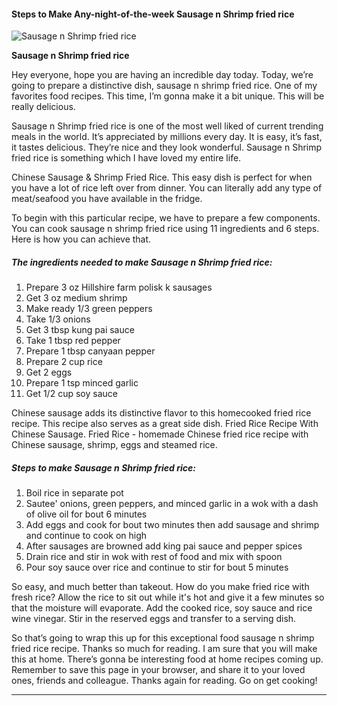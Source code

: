             

#### Steps to Make Any-night-of-the-week Sausage n Shrimp fried rice

![Sausage n Shrimp fried rice](https://img-global.cpcdn.com/recipes/7060890/751x532cq70/sausage-n-shrimp-fried-rice-recipe-main-photo.jpg)

**Sausage n Shrimp fried rice**

Hey everyone, hope you are having an incredible day today. Today, we’re going to prepare a distinctive dish, sausage n shrimp fried rice. One of my favorites food recipes. This time, I’m gonna make it a bit unique. This will be really delicious.

Sausage n Shrimp fried rice is one of the most well liked of current trending meals in the world. It’s appreciated by millions every day. It is easy, it’s fast, it tastes delicious. They’re nice and they look wonderful. Sausage n Shrimp fried rice is something which I have loved my entire life.

Chinese Sausage & Shrimp Fried Rice. This easy dish is perfect for when you have a lot of rice left over from dinner. You can literally add any type of meat/seafood you have available in the fridge.

To begin with this particular recipe, we have to prepare a few components. You can cook sausage n shrimp fried rice using 11 ingredients and 6 steps. Here is how you can achieve that.

##### The ingredients needed to make Sausage n Shrimp fried rice:

1.  Prepare 3 oz Hillshire farm polisk k sausages
2.  Get 3 oz medium shrimp
3.  Make ready 1/3 green peppers
4.  Take 1/3 onions
5.  Get 3 tbsp kung pai sauce
6.  Take 1 tbsp red pepper
7.  Prepare 1 tbsp canyaan pepper
8.  Prepare 2 cup rice
9.  Get 2 eggs
10.  Prepare 1 tsp minced garlic
11.  Get 1/2 cup soy sauce

Chinese sausage adds its distinctive flavor to this homecooked fried rice recipe. This recipe also serves as a great side dish. Fried Rice Recipe With Chinese Sausage. Fried Rice - homemade Chinese fried rice recipe with Chinese sausage, shrimp, eggs and steamed rice.

##### Steps to make Sausage n Shrimp fried rice:

1.  Boil rice in separate pot
2.  Sautee' onions, green peppers, and minced garlic in a wok with a dash of olive oil for bout 6 minutes
3.  Add eggs and cook for bout two minutes then add sausage and shrimp and continue to cook on high
4.  After sausages are browned add king pai sauce and pepper spices
5.  Drain rice and stir in wok with rest of food and mix with spoon
6.  Pour soy sauce over rice and continue to stir for bout 5 minutes

So easy, and much better than takeout. How do you make fried rice with fresh rice? Allow the rice to sit out while it's hot and give it a few minutes so that the moisture will evaporate. Add the cooked rice, soy sauce and rice wine vinegar. Stir in the reserved eggs and transfer to a serving dish.

So that’s going to wrap this up for this exceptional food sausage n shrimp fried rice recipe. Thanks so much for reading. I am sure that you will make this at home. There’s gonna be interesting food at home recipes coming up. Remember to save this page in your browser, and share it to your loved ones, friends and colleague. Thanks again for reading. Go on get cooking!

* * *